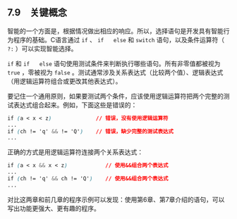## 7.9　关键概念

智能的一个方面是，根据情况做出相应的响应。所以，选择语句是开发具有智能行为程序的基础。C语言通过 `if` 、 `if` 　 `else` 和 `switch` 语句，以及条件运算符（ `?:` ）可以实现智能选择。

`if` 和 `if` 　 `else` 语句使用测试条件来判断执行哪些语句。所有非零值都被视为 `true` ，零被视为 `false` 。测试通常涉及关系表达式（比较两个值）、逻辑表达式（用逻辑运算符组合或更改其他表达式）。

要记住一个通用原则，如果要测试两个条件，应该使用逻辑运算符把两个完整的测试表达式组合起来。例如，下面这些是错误的：

```css
if (a < x < z)              // 错误，没有使用逻辑运算符
...
if (ch != 'q' && != 'Q')    // 错误，缺少完整的测试表达式
...
```

正确的方式是用逻辑运算符连接两个关系表达式：

```css
if (a < x && x < z)            // 使用&&组合两个表达式
...
if (ch != 'q' && ch != 'Q')    // 使用&&组合两个表达式
...
```

对比这两章和前几章的程序示例可以发现：使用第6章、第7章介绍的语句，可以写出功能更强大、更有趣的程序。


